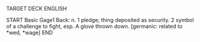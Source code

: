 TARGET DECK
ENGLISH

START
Basic
Gage1
Back: n. 1 pledge; thing deposited as security. 2 symbol of a challenge to fight, esp. A glove thrown down. [germanic: related to *wed, *wage]
END

